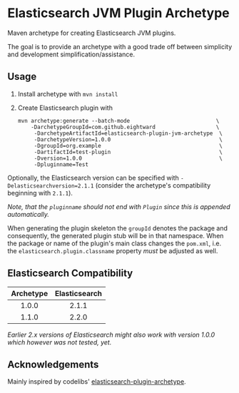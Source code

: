 
Elasticsearch JVM Plugin Archetype
==================================

Maven archetype for creating Elasticsearch JVM plugins.

The goal is to provide an archetype with a good trade off between simplicity
and development simplification/assistance.


Usage
-----

1.	Install archetype with `mvn install`
2.	Create Elasticsearch plugin with

	```
	mvn archetype:generate --batch-mode                           \
	    -DarchetypeGroupId=com.github.eightward                   \
		 -DarchetypeArtifactId=elasticsearch-plugin-jvm-archetype  \
		 -DarchetypeVersion=1.0.0                                  \
		 -DgroupId=org.example                                     \
		 -DartifactId=test-plugin                                  \
		 -Dversion=1.0.0                                           \
		 -Dpluginname=Test
	```

Optionally, the Elasticsearch version can be specified with
`-Delasticsearchversion=2.1.1` (consider the archetype's compatibility
beginning with `2.1.1`).

*Note, that the `pluginname` should not end with `Plugin` since this is
appended automatically.*

When generating the plugin skeleton the `groupId` denotes the package and
consequently, the generated plugin stub will be in that namespace. When the
package or name of the plugin's main class changes the `pom.xml`, i.e. the
`elasticsearch.plugin.classname` property *must* be adjusted as well.


Elasticsearch Compatibility
---------------------------

| Archetype | Elasticsearch |
|:---------:|:-------------:|
| 1.0.0     | 2.1.1         |
| 1.1.0     | 2.2.0         |

*Earlier 2.x versions of Elasticsearch might also work with version 1.0.0
which however was not tested, yet.*


Acknowledgements
----------------

Mainly inspired by codelibs' [elasticsearch-plugin-archetype](https://github.com/codelibs/elasticsearch-plugin-archetype).

